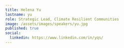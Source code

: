 ```yaml
---
title: Helena Yu
lastname: yu
role: Strategic Lead, Climate Resilient Communities
image: /assets/images/speakers/yu.jpg
published: true
social:
  linkedin: https://www.linkedin.com/in/yqs/
---
```

